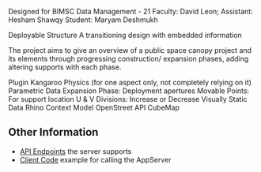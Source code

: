 Designed for BIMSC Data Management - 21
Faculty: David Leon;
Assistant: Hesham Shawqy
Student: Maryam Deshmukh

Deployable Structure
A transitioning design with embedded information

The project aims to give an overview of a public space canopy project and its elements through progressing construction/ expansion phases, adding altering supports with each phase.

Plugin
Kangaroo Physics (for one aspect only, not completely relying on it)
Parametric Data
Expansion Phase: Deployment apertures
Movable Points: For support location
U & V Divisions: Increase or Decrease
Visually Static Data
Rhino Context Model
OpenStreet API
CubeMap
## Other Information
- [API Endpoints](docs/endpoints.md) the server supports
- [Client Code](docs/clientcode.md) example for calling the AppServer
